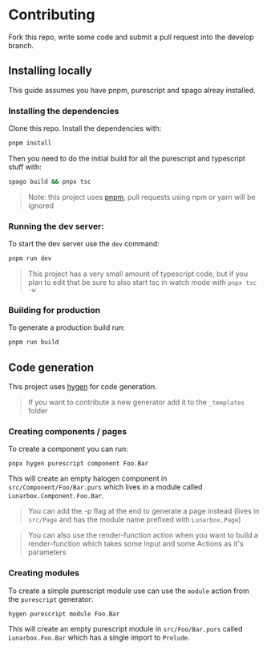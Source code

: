# Contributing

Fork this repo, write some code and submit a pull request into the develop branch.

## Installing locally

This guide assumes you have pnpm, purescript and spago alreay installed.

### Installing the dependencies

Clone this repo. Install the dependencies with:

```sh
pnpm install
```

Then you need to do the initial build for all the purescript and typescript stuff with:

```sh
spago build && pnpx tsc
```

> Note: this project uses [pnpm](https://pnpm.js.org), pull requests using npm or yarn will be ignored

### Running the dev server:

To start the dev server use the `dev` command:

```sh
pnpm run dev
```

> This project has a very small amount of typescript code, but if you plan to edit that be sure to also start tsc in watch mode with `pnpx tsc -w`

### Building for production

To generate a production build run:

```sh
pnpm run build
```

## Code generation

This project uses [hygen](http://www.hygen.io/) for code generation.

> If you want to contribute a new generator add it to the `_templates` folder

### Creating components / pages

To create a component you can run:

```
pnpx hygen purescript component Foo.Bar
```

This will create an empty halogen component in `src/Component/Foo/Bar.purs` which lives in a module called `Lunarbox.Component.Foo.Bar`.

> You can add the -p flag at the end to generate a page instead (lives in `src/Page` and has the module name prefixed with `Lunarbox.Page`)

> You can also use the render-function action when you want to build a render-function which takes some Input and some Actions as it's parameters

### Creating modules

To create a simple purescript module use can use the `module` action from the `purescript` generator:

```sh
hygen purescript module Foo.Bar
```

This will create an empty purescript module in `src/Foo/Bar.purs` called `Lunarbox.Foo.Bar` which has a single import to `Prelude`.
